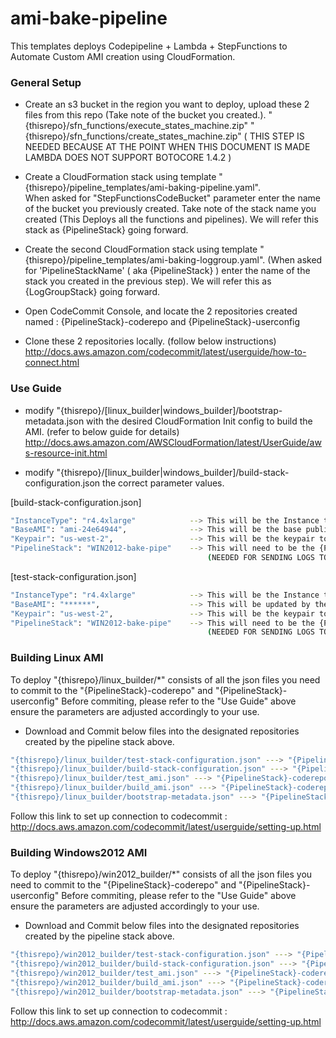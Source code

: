# ami-bake-pipeline
This templates deploys Codepipeline + Lambda + StepFunctions to Automate Custom AMI creation using CloudFormation.

### General Setup 
* Create an s3 bucket in the region you want to deploy, upload these 2 files from this repo (Take note of the bucket you created.). 
"{thisrepo}/sfn_functions/execute_states_machine.zip"
"{thisrepo}/sfn_functions/create_states_machine.zip"
( THIS STEP IS NEEDED BECAUSE AT THE POINT WHEN THIS DOCUMENT IS MADE LAMBDA DOES NOT SUPPORT BOTOCORE 1.4.2 )


* Create a CloudFormation stack using template "{thisrepo}/pipeline_templates/ami-baking-pipeline.yaml".  
When asked for "StepFunctionsCodeBucket" parameter enter the name of the bucket you previously created.
Take note of the stack name you created (This Deploys all the functions and pipelines). 
We will refer this stack as {PipelineStack} going forward.

* Create the second CloudFormation stack using template "{thisrepo}/pipeline_templates/ami-baking-loggroup.yaml". 
(When asked for 'PipelineStackName' ( aka {PipelineStack} ) enter the name of the stack you created in the previous step).
We will refer this as {LogGroupStack} going forward.

* Open CodeCommit Console, and locate the 2 repositories created named :
{PipelineStack}-coderepo and {PipelineStack}-userconfig

* Clone these 2 repositories locally. (follow below instructions)
http://docs.aws.amazon.com/codecommit/latest/userguide/how-to-connect.html

### Use Guide
* modify "{thisrepo}/[linux_builder|windows_builder]/bootstrap-metadata.json with the desired CloudFormation Init config to build the AMI. (refer to below guide for details)
http://docs.aws.amazon.com/AWSCloudFormation/latest/UserGuide/aws-resource-init.html

* modify "{thisrepo}/[linux_builder|windows_builder]/build-stack-configuration.json the correct parameter values.

[build-stack-configuration.json]
```sh
"InstanceType": "r4.4xlarge" 			--> This will be the Instance type you want to use to bake the image
"BaseAMI": "ami-24e64944", 				--> This will be the base public AMI ID in the region you want to use.
"Keypair": "us-west-2", 				--> This will be the keypair to assign to the Instance.
"PipelineStack": "WIN2012-bake-pipe" 	--> This will need to be the {PipelineStack} name you created previously. 
											(NEEDED FOR SENDING LOGS TO CLOUDWATCH)
```

[test-stack-configuration.json]
```sh
"InstanceType": "r4.4xlarge" 			--> This will be the Instance type you want to use to launch the test instance
"BaseAMI": "******", 					--> This will be updated by the pipeline, you can leave it blank
"Keypair": "us-west-2", 				--> This will be the keypair to assign to the Instance.
"PipelineStack": "WIN2012-bake-pipe" 	--> This will need to be the {PipelineStack} name you created previously.
											(NEEDED FOR SENDING LOGS TO CLOUDWATCH)
```

### Building Linux AMI   
To deploy "{thisrepo}/linux_builder/*" consists of all the json files you need to commit to the "{PipelineStack}-coderepo" and "{PipelineStack}-userconfig" 
Before commiting, please refer to the "Use Guide" above ensure the parameters are adjusted accordingly to your use.

* Download and Commit below files into the designated repositories created by the pipeline stack above.
```sh
"{thisrepo}/linux_builder/test-stack-configuration.json" ---> "{PipelineStack}-coderepo" 
"{thisrepo}/linux_builder/build-stack-configuration.json" ---> "{PipelineStack}-coderepo"
"{thisrepo}/linux_builder/test_ami.json" ---> "{PipelineStack}-coderepo"
"{thisrepo}/linux_builder/build_ami.json" ---> "{PipelineStack}-coderepo"
"{thisrepo}/linux_builder/bootstrap-metadata.json" ---> "{PipelineStack}-userconfig"
```
Follow this link to set up connection to codecommit :
http://docs.aws.amazon.com/codecommit/latest/userguide/setting-up.html


### Building Windows2012 AMI
To deploy "{thisrepo}/win2012_builder/*" consists of all the json files you need to commit to the "{PipelineStack}-coderepo" and "{PipelineStack}-userconfig" 
Before commiting, please refer to the "Use Guide" above ensure the parameters are adjusted accordingly to your use.

* Download and Commit below files into the designated repositories created by the pipeline stack above.
```sh
"{thisrepo}/win2012_builder/test-stack-configuration.json" ---> "{PipelineStack}-coderepo" 
"{thisrepo}/win2012_builder/build-stack-configuration.json" ---> "{PipelineStack}-coderepo"
"{thisrepo}/win2012_builder/test_ami.json" ---> "{PipelineStack}-coderepo"
"{thisrepo}/win2012_builder/build_ami.json" ---> "{PipelineStack}-coderepo"
"{thisrepo}/win2012_builder/bootstrap-metadata.json" ---> "{PipelineStack}-userconfig"
```
Follow this link to set up connection to codecommit :
http://docs.aws.amazon.com/codecommit/latest/userguide/setting-up.html


